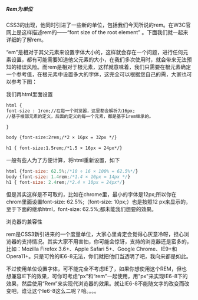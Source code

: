 ##### Rem为单位

CSS3的出现，他同时引进了一些新的单位，包括我们今天所说的rem。在W3C官网上是这样描述rem的——“font size of the root element” 。下面我们就一起来详细的了解rem。

“em”是相对于其父元素来设置字体大小的，这样就会存在一个问题，进行任何元素设置，都有可能需要知道他父元素的大小，在我们多次使用时，就会带来无法预知的错误风险。而rem是相对于根元素<html>，这样就意味着，我们只需要在根元素确定一个参考值，在根元素中设置多大的字体，这完全可以根据您自己的需，大家也可以参考下图：

我们再html里面设置
```html
html {
font-size : 1rem;//在每一个浏览器，这里都会解析为16px;
//基于根部元素的定义，后面的定义的每一个元素，都是基于1rem继承的。

} 

body {font-size:2rem;/*2 × 16px = 32px */}

h1 { font-size:1.5rem;/*1.5 × 16px = 24px*/}

```

一般有些人为了方便计算，将html重新设置，如下


```js
html {font-size: 62.5%;/*10 ÷ 16 × 100% = 62.5%*/}
body {font-size: 1.4rem;/*1.4 × 10px = 14px */}
h1 { font-size: 2.4rem;/*2.4 × 10px = 24px*/}
```

但是其实这样是不可取的，比如在chrome里，最小的字体是12px;所以你在chrom里面设置font-size: 62.5%;（font-size: 10px;）也是按照12
px来显示的，至于下面的继承html，font-size: 62.5%;都未能我们想要的效果。


浏览器的兼容性

rem是CSS3新引进来的一个度量单位，大家心里肯定会觉得心灰意冷呀，担心浏览器的支持情况。其实大家不用害怕，你可能会惊讶，支持的浏览器还是蛮多的，比如：Mozilla Firefox 3.6+、Apple Safari 5+、Google Chrome、IE9+和Opera11+。只是可怜的IE6-8无法，你们就把他们当透明了吧，我向来都是如此。

不过使用单位设置字体，可不能完全不考虑IE了，如果你想使用这个REM，但也想兼容IE下的效果，可你可考虑“px”和“rem”一起使用，用"px"来实现IE6-8下的效果，然后使用“Rem”来实现代浏览器的效果。就让IE6-8不能随文字的改变而改变吧，谁让这个Ie6-8这么二呢？哈。。。。
